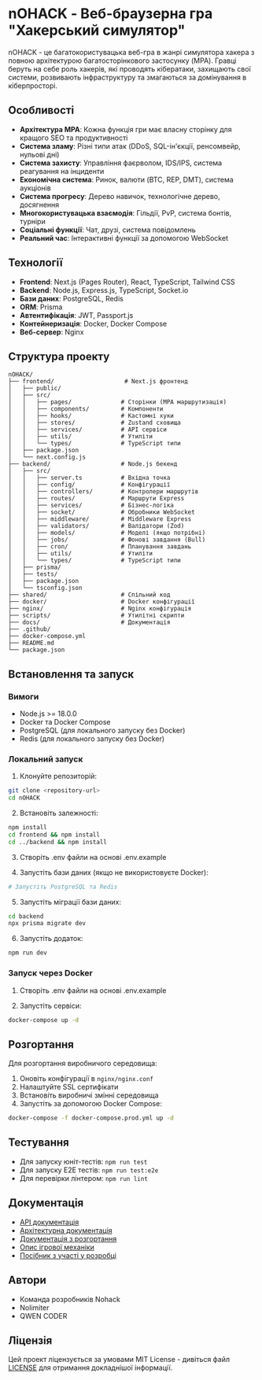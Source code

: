 # nOHACK - Веб-браузерна гра "Хакерський симулятор"

nOHACK - це багатокористувацька веб-гра в жанрі симулятора хакера з повною архітектурою багатосторінкового застосунку (MPA). Гравці беруть на себе роль хакерів, які проводять кібератаки, захищають свої системи, розвивають інфраструктуру та змагаються за домінування в кіберпросторі.

## Особливості

- **Архітектура MPA**: Кожна функція гри має власну сторінку для кращого SEO та продуктивності
- **Система зламу**: Різні типи атак (DDoS, SQL-ін'єкції, ренсомвейр, нульові дні)
- **Система захисту**: Управління фаєрволом, IDS/IPS, система реагування на інциденти
- **Економічна система**: Ринок, валюти (BTC, REP, DMT), система аукціонів
- **Система прогресу**: Дерево навичок, технологічне дерево, досягнення
- **Многокористувацька взаємодія**: Гільдії, PvP, система бонтів, турніри
- **Соціальні функції**: Чат, друзі, система повідомлень
- **Реальний час**: Інтерактивні функції за допомогою WebSocket

## Технології

- **Frontend**: Next.js (Pages Router), React, TypeScript, Tailwind CSS
- **Backend**: Node.js, Express.js, TypeScript, Socket.io
- **Бази даних**: PostgreSQL, Redis
- **ORM**: Prisma
- **Автентифікація**: JWT, Passport.js
- **Контейнеризація**: Docker, Docker Compose
- **Веб-сервер**: Nginx

## Структура проекту

```
nOHACK/
├── frontend/                    # Next.js фронтенд
│   ├── public/
│   ├── src/
│   │   ├── pages/              # Сторінки (MPA маршрутизація)
│   │   ├── components/         # Компоненти
│   │   ├── hooks/              # Кастомні хуки
│   │   ├── stores/             # Zustand сховища
│   │   ├── services/           # API сервіси
│   │   ├── utils/              # Утиліти
│   │   └── types/              # TypeScript типи
│   ├── package.json
│   └── next.config.js
├── backend/                    # Node.js бекенд
│   ├── src/
│   │   ├── server.ts           # Вхідна точка
│   │   ├── config/             # Конфігурації
│   │   ├── controllers/        # Контролери маршрутів
│   │   ├── routes/             # Маршрути Express
│   │   ├── services/           # Бізнес-логіка
│   │   ├── socket/             # Обробники WebSocket
│   │   ├── middleware/         # Middleware Express
│   │   ├── validators/         # Валідатори (Zod)
│   │   ├── models/             # Моделі (якщо потрібні)
│   │   ├── jobs/               # Фонові завдання (Bull)
│   │   ├── cron/               # Планування завдань
│   │   ├── utils/              # Утиліти
│   │   └── types/              # TypeScript типи
│   ├── prisma/
│   ├── tests/
│   ├── package.json
│   └── tsconfig.json
├── shared/                     # Спільний код
├── docker/                     # Docker конфігурації
├── nginx/                      # Nginx конфігурація
├── scripts/                    # Утилітні скрипти
├── docs/                       # Документація
├── .github/
├── docker-compose.yml
├── README.md
└── package.json
```

## Встановлення та запуск

### Вимоги

- Node.js >= 18.0.0
- Docker та Docker Compose
- PostgreSQL (для локального запуску без Docker)
- Redis (для локального запуску без Docker)

### Локальний запуск

1. Клонуйте репозиторій:
```bash
git clone <repository-url>
cd nOHACK
```

2. Встановіть залежності:
```bash
npm install
cd frontend && npm install
cd ../backend && npm install
```

3. Створіть .env файли на основі .env.example

4. Запустіть бази даних (якщо не використовуєте Docker):
```bash
# Запустіть PostgreSQL та Redis
```

5. Запустіть міграції бази даних:
```bash
cd backend
npx prisma migrate dev
```

6. Запустіть додаток:
```bash
npm run dev
```

### Запуск через Docker

1. Створіть .env файли на основі .env.example

2. Запустіть сервіси:
```bash
docker-compose up -d
```

## Розгортання

Для розгортання виробничого середовища:

1. Оновіть конфігурації в `nginx/nginx.conf`
2. Налаштуйте SSL сертифікати
3. Встановіть виробничі змінні середовища
4. Запустіть за допомогою Docker Compose:
```bash
docker-compose -f docker-compose.prod.yml up -d
```

## Тестування

- Для запуску юніт-тестів: `npm run test`
- Для запуску E2E тестів: `npm run test:e2e`
- Для перевірки лінтером: `npm run lint`

## Документація

- [API документація](./docs/API.md)
- [Архітектурна документація](./docs/ARCHITECTURE.md)
- [Документація з розгортання](./docs/DEPLOYMENT.md)
- [Опис ігрової механіки](./docs/GAME_MECHANICS.md)
- [Посібник з участі у розробці](./docs/CONTRIBUTING.md)

## Автори

- Команда розробників Nohack
- Nolimiter
- QWEN CODER

## Ліцензія

Цей проект ліцензується за умовами MIT License - дивіться файл [LICENSE](./LICENSE) для отримання докладнішої інформації.
